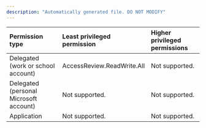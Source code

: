 ```yaml
---
description: "Automatically generated file. DO NOT MODIFY"
---
```


|Permission type|Least privileged permission|Higher privileged permissions|
|:---|:---|:---|
|Delegated (work or school account)|AccessReview.ReadWrite.All|Not supported.|
|Delegated (personal Microsoft account)|Not supported.|Not supported.|
|Application|Not supported.|Not supported.|

